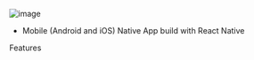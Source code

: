 ![image](https://github.com/sk1zofren/MobileProject/assets/120064745/2d099ac0-0634-4dd6-a048-657e44f8d509)


* Mobile (Android and iOS) Native App build with React Native

Features
